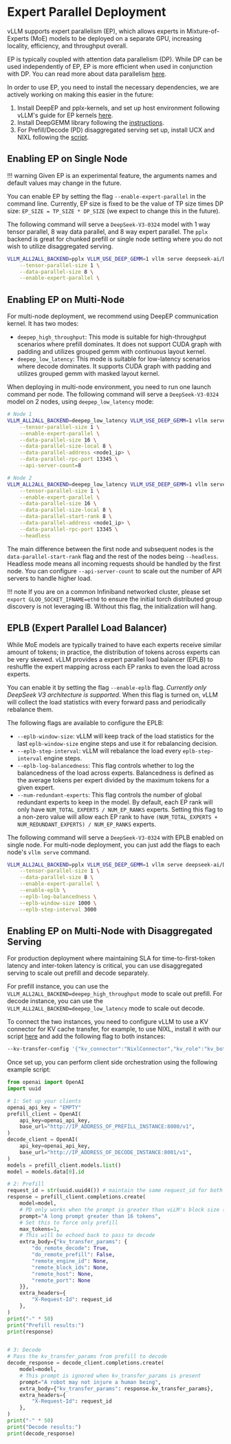 # Expert Parallel Deployment

vLLM supports expert parallelism (EP), which allows experts in Mixture-of-Experts (MoE) models to be deployed on a separate GPU, increasing locality, efficiency, and throughput overall.

EP is typically coupled with attention data parallelism (DP). While DP can be used independently of EP, EP is more efficient when used in conjunction with DP. You can read more about data parallelism [here](data_parallel_deployment.md).

In order to use EP, you need to install the necessary dependencies, we are actively working on making this easier in the future:

1. Install DeepEP and pplx-kernels, and set up host environment following vLLM's guide for EP kernels [here](https://github.com/vllm-project/vllm/tree/main/tools/ep_kernels).
2. Install DeepGEMM library following the [instructions](https://github.com/deepseek-ai/DeepGEMM#installation).
3. For Prefill/Decode (PD) disaggregated serving set up, install UCX and NIXL following the [script](https://github.com/vllm-project/vllm/blob/main/tools/install_nixl.sh).

## Enabling EP on Single Node

!!! warning
    Given EP is an experimental feature, the arguments names and default values may change in the future.

You can enable EP by setting the flag `--enable-expert-parallel` in the command line.
Currently, EP size is fixed to be the value of TP size times DP size: `EP_SIZE = TP_SIZE * DP_SIZE` (we expect to change this in the future).

The following command will serve a `DeepSeek-V3-0324` model with 1 way tensor parallel, 8 way data parallel, and 8 way expert parallel. The `pplx` backend is great for chunked prefill or single node setting where you do not wish to utilize disaggregated serving.

```bash
VLLM_ALL2ALL_BACKEND=pplx VLLM_USE_DEEP_GEMM=1 vllm serve deepseek-ai/DeepSeek-V3-0324 \
    --tensor-parallel-size 1 \
    --data-parallel-size 8 \
    --enable-expert-parallel \
```

## Enabling EP on Multi-Node

For multi-node deployment, we recommend using DeepEP communication kernel. It has two modes:

- `deepep_high_throughput`: This mode is suitable for high-throughput scenarios where prefill dominates. It does not support CUDA graph with padding and utilizes grouped gemm with continuous layout kernel.
- `deepep_low_latency`: This mode is suitable for low-latency scenarios where decode dominates. It supports CUDA graph with padding and utilizes grouped gemm with masked layout kernel.

When deploying in multi-node environment, you need to run one launch command per node. The following command will serve a `DeepSeek-V3-0324` model on 2 nodes, using `deepep_low_latency` mode:

```bash
# Node 1
VLLM_ALL2ALL_BACKEND=deepep_low_latency VLLM_USE_DEEP_GEMM=1 vllm serve deepseek-ai/DeepSeek-V3-0324 \
    --tensor-parallel-size 1 \
    --enable-expert-parallel \
    --data-parallel-size 16 \
    --data-parallel-size-local 8 \
    --data-parallel-address <node1_ip> \
    --data-parallel-rpc-port 13345 \
    --api-server-count=8 

# Node 2
VLLM_ALL2ALL_BACKEND=deepep_low_latency VLLM_USE_DEEP_GEMM=1 vllm serve deepseek-ai/DeepSeek-V3-0324 \
    --tensor-parallel-size 1 \
    --enable-expert-parallel \
    --data-parallel-size 16 \
    --data-parallel-size-local 8 \
    --data-parallel-start-rank 8 \
    --data-parallel-address <node1_ip> \
    --data-parallel-rpc-port 13345 \
    --headless
```

The main difference between the first node and subsequent nodes is the `data-parallel-start-rank` flag and the rest of the nodes being `--headless`.
Headless mode means all incoming requests should be handled by the first node.
You can configure `--api-server-count` to scale out the number of API servers to handle higher load.

!!! note
    If you are on a common Infiniband networked cluster, please set `export GLOO_SOCKET_IFNAME=eth0` to ensure the initial torch distributed group discovery is not leveraging IB.
    Without this flag, the initialization will hang.

## EPLB (Expert Parallel Load Balancer)

While MoE models are typically trained to have each experts receive similar amount of tokens; in practice, the distribution of tokens across experts can be very skewed.
vLLM provides a expert parallel load balancer (EPLB) to reshuffle the expert mapping across each EP ranks to even the load across experts.

You can enable it by setting the flag `--enable-eplb` flag. *Currently only DeepSeek V3 architecture is supported*. 
When this flag is turned on, vLLM will collect the load statistics with every forward pass and periodically rebalance them.

The following flags are available to configure the EPLB:
- `--eplb-window-size`: vLLM will keep track of the load statistics for the last `eplb-window-size` engine steps and use it for rebalancing decision.
- `--eplb-step-interval`: vLLM will rebalance the load every `eplb-step-interval` engine steps.
- `--eplb-log-balancedness`: This flag controls whether to log the balancedness of the load across experts. Balancedness is defined as the average tokens per expert divided by the maximum tokens for a given expert.
- `--num-redundant-experts`: This flag controls the number of global redundant experts to keep in the model. By default, each EP rank will only have `NUM_TOTAL_EXPERTS / NUM_EP_RANKS` experts. Setting this flag to a non-zero value will allow each EP rank to have `(NUM_TOTAL_EXPERTS + NUM_REDUNDANT_EXPERTS) / NUM_EP_RANKS` experts.

The following command will serve a `DeepSeek-V3-0324` with EPLB enabled on single node. For multi-node deployment, you can just add the flags to each node's `vllm serve` command.

```bash
VLLM_ALL2ALL_BACKEND=pplx VLLM_USE_DEEP_GEMM=1 vllm serve deepseek-ai/DeepSeek-V3-0324 \
    --tensor-parallel-size 1 \
    --data-parallel-size 8 \
    --enable-expert-parallel \
    --enable-eplb \
    --eplb-log-balancedness \
    --eplb-window-size 1000 \
    --eplb-step-interval 3000
```

## Enabling EP on Multi-Node with Disaggregated Serving

For production deployment where maintaining SLA for time-to-first-token latency and inter-token latency is critical, you can use disaggregated serving to scale out prefill and decode separately.

For prefill instance, you can use the `VLLM_ALL2ALL_BACKEND=deepep_high_throughput` mode to scale out prefill. For decode instance, you can use the `VLLM_ALL2ALL_BACKEND=deepep_low_latency` mode to scale out decode.

To connect the two instances, you need to configure vLLM to use a KV connector for KV cache transfer, for example, to use NIXL, install it with our script [here](https://github.com/vllm-project/vllm/blob/main/tools/install_nixl.sh) and add the following flag to both instances:

```bash
--kv-transfer-config '{"kv_connector":"NixlConnector","kv_role":"kv_both"}'
```

Once set up, you can perform client side orchestration using the following example script:

```python
from openai import OpenAI
import uuid

# 1: Set up your clients
openai_api_key = "EMPTY"
prefill_client = OpenAI(
    api_key=openai_api_key,
    base_url="http://IP_ADDRESS_OF_PREFILL_INSTANCE:8000/v1",
)
decode_client = OpenAI(
    api_key=openai_api_key,
    base_url="http://IP_ADDRESS_OF_DECODE_INSTANCE:8001/v1",
)
models = prefill_client.models.list()
model = models.data[0].id

# 2: Prefill
request_id = str(uuid.uuid4()) # maintain the same request_id for both prefill and decode
response = prefill_client.completions.create(
    model=model,
    # PD only works when the prompt is greater than vLLM's block size (16 tokens)
    prompt="A long prompt greater than 16 tokens",
    # Set this to force only prefill
    max_tokens=1,
    # This will be echoed back to pass to decode
    extra_body={"kv_transfer_params": {
        "do_remote_decode": True,
        "do_remote_prefill": False,
        "remote_engine_id": None,
        "remote_block_ids": None,
        "remote_host": None,
        "remote_port": None
    }},
    extra_headers={
        "X-Request-Id": request_id
    },
)
print("-" * 50)
print("Prefill results:")
print(response)


# 3: Decode
# Pass the kv_transfer_params from prefill to decode
decode_response = decode_client.completions.create(
    model=model,
    # This prompt is ignored when kv_transfer_params is present
    prompt="A robot may not injure a human being",
    extra_body={"kv_transfer_params": response.kv_transfer_params},
    extra_headers={
        "X-Request-Id": request_id
    },
)
print("-" * 50)
print("Decode results:")
print(decode_response)
```
